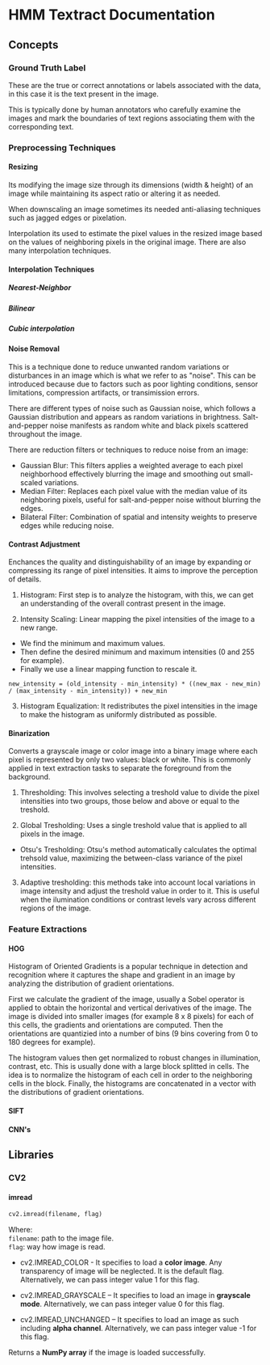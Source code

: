 # HMM Textract Documentation

## Concepts

### Ground Truth Label
These are the true or correct annotations or labels associated with the data, in this case it is the text present in the image.

This is typically done by human annotators who carefully examine the images and mark the boundaries of text regions associating them with the corresponding text.

### Preprocessing Techniques

#### Resizing

Its modifying the image size through its dimensions (width & height) of an image while maintaining its aspect ratio or altering it as needed.

When downscaling an image sometimes its needed anti-aliasing techniques such as jagged edges or pixelation.

Interpolation its used to estimate the pixel values in the resized image based on the values of neighboring pixels in the original image. There are also many interpolation techniques.

#### Interpolation Techniques

##### Nearest-Neighbor

##### Bilinear

##### Cubic interpolation

#### Noise Removal

This is a technique done to reduce unwanted random variations or disturbances in an image which is what we refer to as "noise". This can be introduced because due to factors such as poor lighting conditions, sensor limitations, compression artifacts, or transimission errors.

There are different types of noise such as Gaussian noise, which follows a Gaussian distribution and appears as random variations in brightness. Salt-and-pepper noise manifests as random white and black pixels scattered throughout the image.

There are reduction filters or techniques to reduce noise from an image:
- Gaussian Blur: This filters applies a weighted average to each pixel neighborhood effectively blurring the image and smoothing out small-scaled variations.
- Median Filter: Replaces each pixel value with the median value of its neighboring pixels, useful for salt-and-pepper noise without blurring the edges.
- Bilateral Filter: Combination of spatial and intensity weights to preserve edges while reducing noise.

#### Contrast Adjustment

Enchances the quality and distinguishability of an image by expanding or compressing its range of pixel intensities. It aims to improve the perception of details.

1. Histogram: First step is to analyze the histogram, with this, we can get an understanding of the overall contrast present in the image.

2. Intensity Scaling: Linear mapping the pixel intensities of the image to a new range.
- We find the minimum and maximum values.
- Then define the desired minimum and maximum intensities (0 and 255 for example).
- Finally we use a linear mapping function to rescale it.
```
new_intensity = (old_intensity - min_intensity) * ((new_max - new_min) / (max_intensity - min_intensity)) + new_min
```
3. Histogram Equalization: It redistributes the pixel intensities in the image to make the histogram as uniformly distributed as possible.

#### Binarization

Converts a grayscale image or color image into a binary image where each pixel is represented by only two values: black or white. This is commonly applied in text extraction tasks to separate the foreground from the background.

1. Thresholding: This involves selecting a treshold value to divide the pixel intensities into two groups, those below and above or equal to the treshold.

2. Global Tresholding: Uses a single treshold value that is applied to all pixels in the image.
- Otsu's Tresholding: Otsu's method automatically calculates the optimal trehsold value, maximizing the between-class variance of the pixel intensities.

3. Adaptive tresholding: this methods take into account local variations in image intensity and adjust the treshold value in order to it. This is useful when the ilumination conditions or contrast levels vary across different regions of the image.

### Feature Extractions

#### HOG

Histogram of Oriented Gradients is a popular technique in detection and recognition where it captures the shape and gradient in an image by analyzing the distribution of gradient orientations.

First we calculate the gradient of the image, usually a Sobel operator is applied to obtain the horizontal and vertical derivatives of the image.
The image is divided into smaller images (for example 8 x 8 pixels) for each of this cells, the gradients and orientations are computed. Then the orientations are quantizied into a number of bins (9 bins covering from 0 to 180 degrees for example).

The histogram values then get normalized to robust changes in illumination, contrast, etc. This is usually done with a large block splitted in cells. The idea is to normalize the histogram of each cell in order to the neighboring cells in the block. Finally, the histograms are concatenated in a vector with the distributions of gradient orientations.

#### SIFT



#### CNN's



## Libraries

### CV2

#### imread

```py
cv2.imread(filename, flag)
```
Where:  
```filename```: path to the image file.  
```flag```: way how image is read.    
- cv2.IMREAD_COLOR - It specifies to load a **color image**. Any transparency of image will be neglected. It is the default flag. Alternatively, we can pass integer value 1 for this flag.

- cv2.IMREAD_GRAYSCALE – It specifies to load an image in **grayscale mode**. Alternatively, we can pass integer value 0 for this flag. 

- cv2.IMREAD_UNCHANGED – It specifies to load an image as such including **alpha channel**. Alternatively, we can pass integer value -1 for this flag.

Returns a **NumPy array** if the image is loaded successfully.

